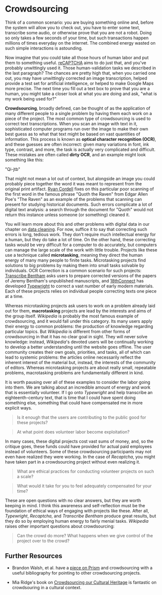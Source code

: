 # Crowdsourcing

Think of a common scenario: you are buying something online and, before the system will allow you to check out, you have to enter some text, transcribe some audio, or otherwise prove that you are not a robot. Doing so only takes a few seconds of your time, but such transactions happen millions of times everyday on the internet. The combined energy wasted on such simple interactions is astounding.

Now imagine that you could take all those hours of human labor and put them to something useful. [reCAPTCHA](https://www.google.com/recaptcha/intro/index.html) aims to do just that, and you've probably unwittingly used it. Those human-validation tasks we described in the last paragraph? The chances are pretty high that, when you carried one out, you may have unwittingly corrected an image transcription, helped provide a test set for artificial intelligence, or helped to make Google Maps more precise. The next time you fill out a text box to prove that you are a human, you might take a closer look at what you are doing and ask, "what is my work being used for?"

**Crowdsourcing**, broadly defined, can be thought of as the application of many different people to a single problem by having them each work on a piece of the project. The most common type of crowdsourcing is used to correct text transcriptions. When you scan an image with text in it, sophisticated computer programs run over the image to make their own best guess as to what that text might be based on vast quantities of information. This process is known as **optical character recognition (OCR)**, and these guesses are often incorrect: given many variations in font, ink type, contrast, and more, the task is actually very complicated and difficult. These mistakes are often called **dirty OCR**, and an example might look something like this:

"Qi-jtb"

That might not mean a lot out of context, but alongside an image you could probably piece together the word it was meant to represent from the original print artifact. [Ryan Cordell](http://ryancordell.org/research/qijtb-the-raven/) fixes on this particular poor scanning of the first word in the famous phrase "Quoth the Raven" from Edgar Allen Poe's "The Raven" as an example of the problems that scanning can present for studying historical documents. Such errors complicate a lot of digital text analysis: a search through the document for "Quoth" would not return this instance unless someone (or something) cleaned it. 

You will learn more about this and other problems with digital data in our chapter on [data cleaning](/data-cleaning/problems-with-data.md). For now, suffice it to say that correcting such errors is long, tedious work. They don't require much intellectual energy for a human, but they do take a lot of time. On the other hand, these correcting tasks would be very difficult for a computer to do accurately, but computers can manage the large scale of the work with little trouble. Projects like these use a technique called **microtasking**, meaning they direct the human energy of many many people to finite tasks. Microtasking projects find solutions to big problems by making them into small tasks solvable by individuals. OCR Correction is a common scenario for such projects: [Transcribe Bentham](http://blogs.ucl.ac.uk/transcribe-bentham/) asks users to prepare corrected versions of the papers of Jeremy Bentham's unpublished manuscripts, and [18thConnect](http://www.18thconnect.org/) has developed [Typewright](http://www.18thconnect.org/typewright/documents) to correct a vast number of early modern materials. Each of these projects relies on individual people correcting texts one piece at a time.

Whereas microtasking projects ask users to work on a problem already laid out for them, **macrotasking** projects are lead by the interests and aims of the group itself. *Wikipedia* is probably the most famous example of crowdsourcing, and it would fall under this category. Its many users apply their energy to common problems: the production of knowledge regarding particular topics. But *Wikipedia* is different from other forms of crowdsourcing in that it has no clear goal in sight. They will never solve knowledge: instead, *Wikipedia*'s devoted users will be continually working to develop a better understanding until the website goes offline. The user community creates their own goals, priorities, and tasks, all of which can lead to systemic problems: the articles online necessarily reflect the inherent interest of the material but, instead, the interests of the community of editors. Whereas microtasking projects are about really small, repeatable problems, macrotasking problems are fundamentally different in kind.

It is worth pausing over all of these examples to consider the labor going into them. We are talking about an incredible amount of energy and work that is essentially volunteer. If I go onto *Typewright* and help transcribe an eighteenth-century text, that is time that I could have spent doing something else, something that could have compensated me in more explicit ways.

> Is it enough that the users are contributing to the public good for these projects?

> At what point does volunteer labor become exploitation?

In many cases, these digital projects cost vast sums of money, and, so the critique goes, these funds could have provided for actual paid employees instead of volunteers. Some of these crowdsourcing participants may not even have realized they were working. In the case of *Recaptcha*, you might have taken part in a crowdsourcing project without even realizing it. 

> What are ethical practices for conducting volunteer projects on such a scale?

> What would it take for you to feel adequately compensated for your time?

These are open questions with no clear answers, but they are worth keeping in mind. I think this awareness and self-reflection must be the foundation of ethical ways of engaging with projects like these. After all, *Typewright*, *Recaptcha*, and *Transcribe Bentham* produce great results, but they do so by employing human energy to fairly menial tasks. *Wikipedia* raises other important questions about crowdsourcing: 

> Can the crowd do more?
> What happens when we give control of the project over to the crowd?

## Further Resources
* Brandon Walsh, et al. have a [piece on Prism](http://llc.oxfordjournals.org/content/29/3/379.full) and crowdsourcing with a useful bibliography for pointing to other crowdsourcing projects.

* Mia Ridge's book on [Crowdsourcing our Cultural Heritage](http://www.worldcat.org/title/crowdsourcing-our-cultural-heritage/oclc/883391279) is fantastic on crowdsouring in a cultural context.